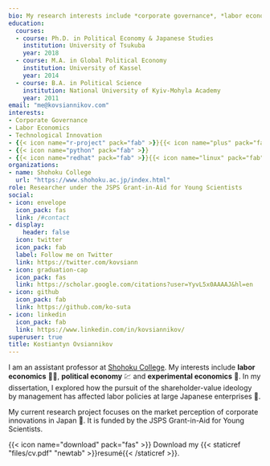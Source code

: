 ```yaml
---
bio: My research interests include *corporate governance*, *labor economics* and *technological innovation*.
education:
  courses:
  - course: Ph.D. in Political Economy & Japanese Studies
    institution: University of Tsukuba
    year: 2018
  - course: M.A. in Global Political Economy
    institution: University of Kassel
    year: 2014
  - course: B.A. in Political Science
    institution: National University of Kyiv-Mohyla Academy
    year: 2011
email: "me@kovsiannikov.com"
interests:
- Corporate Governance
- Labor Economics
- Technological Innovation
- {{< icon name="r-project" pack="fab" >}}{{< icon name="plus" pack="fab" >}}{{< icon name="markdown" pack="fab" >}}
- {{< icon name="python" pack="fab" >}}
- {{< icon name="redhat" pack="fab" >}}{{< icon name="linux" pack="fab" >}}
organizations:
- name: Shohoku College
  url: "https://www.shohoku.ac.jp/index.html"
role: Researcher under the JSPS Grant-in-Aid for Young Scientists
social:
- icon: envelope
  icon_pack: fas
  link: /#contact
- display:
    header: false
  icon: twitter
  icon_pack: fab
  label: Follow me on Twitter
  link: https://twitter.com/kovsiann
- icon: graduation-cap
  icon_pack: fas
  link: https://scholar.google.com/citations?user=YyvL5x0AAAAJ&hl=en
- icon: github
  icon_pack: fab
  link: https://github.com/ko-suta
- icon: linkedin
  icon_pack: fab
  link: https://www.linkedin.com/in/kovsiannikov/ 
superuser: true
title: Kostiantyn Ovsiannikov
---
```


I am an assistant professor at [Shohoku College](https://www.shohoku.ac.jp/index.html).
My interests include **labor economics** 🧑‍🔧, **political economy** 💹 and **experimental economics** 🧪. 
In my dissertation, I explored how the pursuit of the shareholder-value ideology by management has affected labor policies at large Japanese enterprises 🎏.

My current research project focuses on the market perception of corporate innovations in Japan 🗾.
It is funded by the JSPS Grant-in-Aid for Young Scientists.

{{< icon name="download" pack="fas" >}} Download my {{< staticref "files/cv.pdf" "newtab" >}}resumé{{< /staticref >}}.
